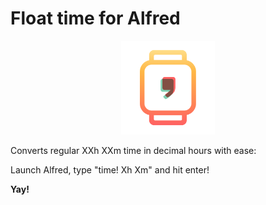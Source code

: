 # Float time for Alfred

<center>
<img src="assets/float-time.png" width="150">
</center>

Converts regular XXh XXm time in decimal hours with ease:

Launch Alfred, type "time! Xh Xm" and hit enter!

**Yay!**
